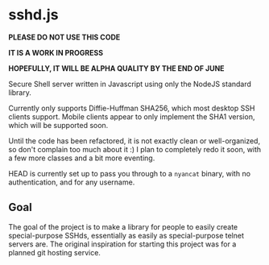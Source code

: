 sshd.js
=======

__PLEASE DO NOT USE THIS CODE__

__IT IS A WORK IN PROGRESS__

__HOPEFULLY, IT WILL BE ALPHA QUALITY BY THE END OF JUNE__

Secure Shell server written in Javascript using only the NodeJS standard library.

Currently only supports Diffie-Huffman SHA256, which most desktop SSH clients support. Mobile
clients appear to only implement the SHA1 version, which will be supported soon.

Until the code has been refactored, it is not exactly clean or well-organized, so don't
complain too much about it :) I plan to completely redo it soon, with a few more classes and
a bit more eventing.

HEAD is currently set up to pass you through to a `nyancat` binary, with no authentication,
and for any username.

Goal
----
The goal of the project is to make a library for people to easily create special-purpose SSHds,
essentially as easily as special-purpose telnet servers are. The original inspiration for
starting this project was for a planned git hosting service.
